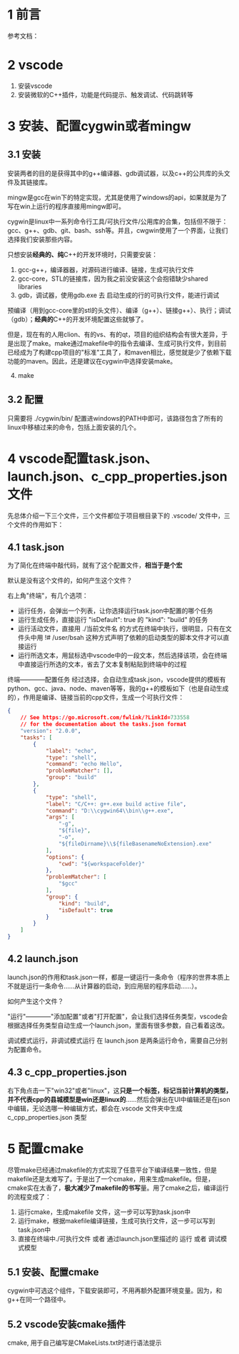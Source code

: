 #  1 前言

参考文档：




# 2 vscode
1. 安装vscode
2. 安装微软的C++插件，功能是代码提示、触发调试、代码跳转等


# 3 安装、配置cygwin或者mingw
## 3.1 安装
安装两者的目的是获得其中的g++编译器、gdb调试器，以及c++的公共库的头文件及其链接库。

mingw是gcc在win下的特定实现，尤其是使用了windows的api，如果就是为了写在win上运行的程序直接用mingw即可。



cygwin是linux中一系列命令行工具/可执行文件/公用库的合集，包括但不限于：gcc、g++、gdb、git、bash、ssh等。并且，cwgwin使用了一个界面，让我们选择我们安装那些内容。

只想安装**经典的、纯**C++的开发环境时，只需要安装：
1. gcc-g++，编译器器，对源码进行编译、链接，生成可执行文件
2. gcc-core，STL的链接库，因为我之前没安装这个会抱错缺少shared libraries
3. gdb，调试器，使用gdb.exe 去 启动生成的行的可执行文件，能进行调试

预编译（用到gcc-core里的stl的头文件）、编译（g++）、链接g++）、执行；调试（gdb）；**经典的**C++的开发环境配置这些就够了。

但是，现在有的人用clion、有的vs、有的qt，项目的组织结构会有很大差异，于是出现了make。make通过makefile中的指令去编译、生成可执行文件，到目前已经成为了构建cpp项目的"标准"工具了，和maven相比，感觉就是少了依赖下载功能的maven。因此，还是建议在cygwin中选择安装make。

4. make

##  3.2 配置

只需要将 ./cygwin/bin/  配置进windows的PATH中即可，该路径包含了所有的linux中移植过来的命令，包括上面安装的几个。


# 4 vscode配置task.json、launch.json、c_cpp_properties.json文件

先总体介绍一下三个文件，三个文件都位于项目根目录下的 .vscode/  文件中，三个文件的作用如下：

## 4.1 task.json

为了简化在终端中敲代码，就有了这个配置文件，**相当于是个宏**

默认是没有这个文件的，如何产生这个文件？

右上角"终端"，有几个选项：

* 运行任务，会弹出一个列表，让你选择运行task.json中配置的哪个任务
* 运行生成任务，直接运行 "isDefault": true 的 "kind": "build" 的任务
* 运行活动文件，直接用  ./当前文件名  的方式在终端中执行，很明显，只有在文件头中用 !# /user/bsah  这种方式声明了依赖的启动类型的脚本文件才可以直接运行
* 运行所选文本，用鼠标选中vscode中的一段文本，然后选择该项，会在终端中直接运行所选的文本，省去了文本复制粘贴到终端中的过程

终端————配置任务 经过选择，会自动生成task.json，vscode提供的模板有python、gcc、java、node、maven等等，我的g++的模板如下（也是自动生成的），作用是编译、链接当前的cpp文件，生成一个可执行文件：

```json
{
    // See https://go.microsoft.com/fwlink/?LinkId=733558
    // for the documentation about the tasks.json format
    "version": "2.0.0",
    "tasks": [
        {
            "label": "echo",
            "type": "shell",
            "command": "echo Hello",
            "problemMatcher": [],
            "group": "build"
        },
        {
            "type": "shell",
            "label": "C/C++: g++.exe build active file",
            "command": "D:\\cygwin64\\bin\\g++.exe",
            "args": [
                "-g",
                "${file}",
                "-o",
                "${fileDirname}\\${fileBasenameNoExtension}.exe"
            ],
            "options": {
                "cwd": "${workspaceFolder}"
            },
            "problemMatcher": [
                "$gcc"
            ],
            "group": {
                "kind": "build",
                "isDefault": true
            }
        }
    ]
}

```

## 4.2 launch.json

launch.json的作用和task.json一样，都是一键运行一条命令（程序的世界本质上不就是运行一条命令……从计算器的启动，到应用层的程序启动……）。

如何产生这个文件？

"运行"————"添加配置"或者"打开配置"，会让我们选择任务类型，vscode会根据选择任务类型自动生成一个launch.json，里面有很多参数，自己看着这改。

调试模式运行，非调试模式运行  在 launch.json  是两条运行命令，需要自己分别为配置命令。


## 4.3 c_cpp_properties.json

右下角点击一下"win32"或者"linux"，这**只是一个标签，标记当前计算机的类型，并不代表cpp的县城模型是win还是linux的**……然后会弹出在UI中编辑还是在json中编辑，无论选哪一种编辑方式，都会在.vscode 文件夹中生成 c_cpp_properties.json 类型


# 5 配置cmake
尽管make已经通过makefile的方式实现了任意平台下编译结果一致性，但是makefile还是太难写了。于是出了一个cmake，用来生成makefile。但是，cmake实在太香了，**极大减少了makefile的书写**量。用了cmake之后，编译运行的流程变成了：

1. 运行cmake，生成makefile 文件，这一步可以写到task.json中
2. 运行make，根据makefile编译链接，生成可执行文件，这一步可以写到task.json中
3. 直接在终端中./可执行文件  或者 通过launch.json里描述的 运行 或者 调试模式模型

## 5.1 安装、配置cmake
cygwin中可选这个组件，下载安装即可，不用再额外配置环境变量。因为，和g++在同一个路径中。

## 5.2 vscode安装cmake插件

cmake, 用于自己编写是CMakeLists.txt时进行语法提示
